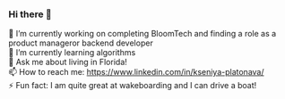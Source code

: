 ### Hi there 👋
🔭 I’m currently working on completing BloomTech and finding a role as a product manageror backend developer <br>
🌱 I’m currently learning algorithms <br>
💬 Ask me about living in Florida! <br>
📫 How to reach me: https://www.linkedin.com/in/kseniya-platonava/ <br>
⚡ Fun fact: I am quite great at wakeboarding and I can drive a boat! <br>

